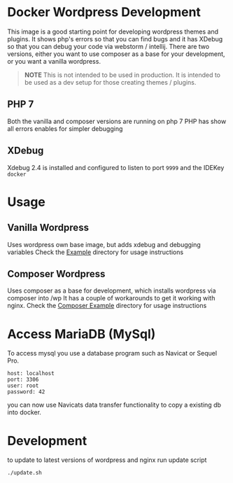 # Docker Wordpress Development

This image is a good starting point for developing wordpress themes and plugins.
It shows php's errors so that you can find bugs and it has XDebug so that you can debug your code via webstorm / intellij.
There are two versions, either you want to use composer as a base for your development, or you want a vanilla wordpress.

> **NOTE** This is not intended to be used in production. It is intended to be used as a dev setup for those creating themes / plugins.

## PHP 7
Both the vanilla and composer versions are running on php 7
PHP has show all errors enables for simpler debugging

## XDebug
Xdebug 2.4 is installed and configured to listen to port `9999` and the IDEKey `docker`


# Usage

## Vanilla Wordpress
Uses wordpress own base image, but adds xdebug and debugging variables
Check the [Example](example) directory for usage instructions

## Composer Wordpress
Uses composer as a base for development, which installs wordpress via composer into /wp
It has a couple of workarounds to get it working with nginx.
Check the [Composer Example](composer-example) directory for usage instructions

# Access MariaDB (MySql)
To access mysql you use a database program such as Navicat or Sequel Pro.
```
host: localhost
port: 3306
user: root
password: 42
```
you can now use Navicats data transfer functionality to copy a existing db into docker.

# Development
to update to latest versions of wordpress and nginx run update script

```
./update.sh

```

